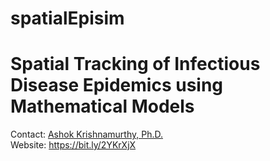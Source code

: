 # spatialEpisim
# Spatial Tracking of Infectious Disease Epidemics using Mathematical Models
 
Contact: [Ashok Krishnamurthy, Ph.D.](mailto:akrishnamurthy@mtroyal.ca)  
Website: <https://bit.ly/2YKrXjX>  

